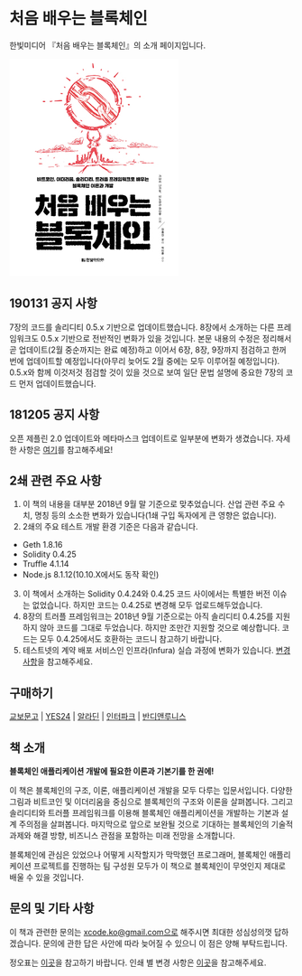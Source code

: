 # 처음 배우는 블록체인

한빛미디어 『처음 배우는 블록체인』의 소개 페이지입니다.

![cover](./cover.jpg)

## 190131 공지 사항
7장의 코드를 솔리디티 0.5.x 기반으로 업데이트했습니다. 8장에서 소개하는 다른 프레임워크도 0.5.x 기반으로 전반적인 변화가 있을 것입니다. 본문 내용의 수정은 정리해서 곧 업데이트(2월 중순까지는 완료 예정)하고 이어서 6장, 8장, 9장까지 점검하고 한꺼번에 업데이트할 예정입니다(아무리 늦어도 2월 중에는 모두 이루어질 예정입니다). 0.5.x와 함께 이것저것 점검할 것이 있을 것으로 보여 일단 문법 설명에 중요한 7장의 코드 먼저 업데이트했습니다.

## 181205 공지 사항
오픈 제플린 2.0 업데이트와 메타마스크 업데이트로 일부분에 변화가 생겼습니다. 자세한 사항은 [여기](https://github.com/wizplan/blockchain_book/blob/master/changelog/changelog.md)를 참고해주세요!

## 2쇄 관련 주요 사항

1. 이 책의 내용을 대부분 2018년 9월 말 기준으로 맞추었습니다. 산업 관련 주요 수치, 명칭 등의 소소한 변화가 있습니다(1쇄 구입 독자에게 큰 영향은 없습니다).
2. 2쇄의 주요 테스트 개발 환경 기준은 다음과 같습니다.
* Geth 1.8.16
* Solidity 0.4.25
* Truffle 4.1.14
* Node.js 8.1.12(10.10.X에서도 동작 확인)
3. 이 책에서 소개하는 Solidity 0.4.24와 0.4.25 코드 사이에서는 특별한 버전 이슈는 없었습니다. 하지만 코드는 0.4.25로 변경해 모두 업로드해두었습니다.
4. 8장의 트러플 프레임워크는 2018년 9월 기준으로는 아직 솔리디티 0.4.25를 지원하지 않아 코드를 그대로 두었습니다. 하지만 조만간 지원할 것으로 예상합니다. 코드는 모두 0.4.25에서도 호환하는 코드니 참고하기 바랍니다.
5. 테스트넷의 계약 배포 서비스인 인프라(Infura) 실습 과정에 변화가 있습니다. [변경 사항](./changelog/2nd/change273_274.md)을 참고해주세요.

## 구매하기
[교보문고](http://bit.ly/2L1ochk) | [YES24](http://bit.ly/2xo60N7) | [알라딘](http://bit.ly/2shqdz3) | [인터파크](http://bit.ly/2JfSK1y) | [반디앤루니스](http://bit.ly/2xl9gZv)

## 책 소개
**블록체인 애플리케이션 개발에 필요한 이론과 기본기를 한 권에!**

이 책은 블록체인의 구조, 이론, 애플리케이션 개발을 모두 다루는 입문서입니다. 다양한 그림과 비트코인 및 이더리움을 중심으로 블록체인의 구조와 이론을 살펴봅니다. 그리고 솔리디티와 트러플 프레임워크를 이용해 블록체인 애플리케이션을 개발하는 기본과 설계 주의점을 살펴봅니다. 마지막으로 앞으로 보완될 것으로 기대하는 블록체인의 기술적 과제와 해결 방향, 비즈니스 관점을 포함하는 미래 전망을 소개합니다.

블록체인에 관심은 있었으나 어떻게 시작할지가 막막했던 프로그래머, 블록체인 애플리케이션 프로젝트를 진행하는 팀 구성원 모두가 이 책으로 블록체인이 무엇인지 제대로 배울 수 있을 것입니다.

## 문의 및 기타 사항
이 책과 관련한 문의는 xcode.ko@gmail.com으로 해주시면 최대한 성심성의껏 답하겠습니다. 문의에 관한 답은 사안에 따라 늦어질 수 있으니 이 점은 양해 부탁드립니다.

정오표는 [이곳](./errata/errata.md)을 참고하기 바랍니다. 인쇄 별 변경 사항은 [이곳](./changelog/changelog.md)을 참고해주세요.